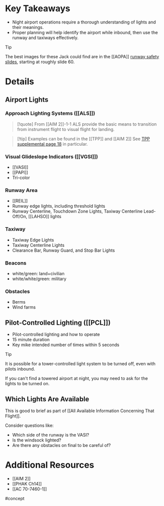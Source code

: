 # Key Takeaways
- Night airport operations require a thorough understanding of lights and their meanings.
- Proper planning will help identify the airport while inbound, then use the runway and taxiways effectively.

> [!tip]
> The best images for these Jack could find are in the [[AOPA]] [runway safety slides](https://www.nxtbook.com/nxtbooks/aopa/runwaysafetyflashcard/index.php#/p/60), starting at roughly slide 60.

# Details
## Airport Lights

### Approach Lighting Systems ([[ALS]])
> [!quote] From [[AIM 2]]-1-1
> ALS provide the basic means to transition from instrument flight to visual flight for landing.

> [!tip] Examples can be found in the [[TPP]] and [[AIM 2]]
> See [TPP supplemental page 18](https://www.1800wxbrief.com/Website/aip/tpp/FRNTMATTER.pdf#page=18) in particular.

### Visual Glideslope Indicators ([[VGSI]])
- [[VASI]]
- [[PAPI]]
- Tri-color

### Runway Area
- [[REIL]]
- Runway edge lights, including threshold lights
- Runway Centerline, Touchdown Zone Lights, Taxiway Centerline Lead-Off/On, [[LAHSO]] lights

### Taxiway
- Taxiway Edge Lights
- Taxiway Centerline Lights
- Clearance Bar, Runway Guard, and Stop Bar Lights

### Beacons
- white/green: land+civilian
- white/white/green: military

### Obstacles
- Berms
- Wind farms

## Pilot-Controlled Lighting ([[PCL]])
- Pilot-controlled lighting and how to operate
- 15 minute duration
- Key mike intended number of times within 5 seconds

> [!tip]
> It is possible for a tower-controlled light system to be turned off, even with pilots inbound.
> 
> If you can't find a towered airport at night, you may need to ask for the lights to be turned on.

## Which Lights Are Available
This is good to brief as part of [[All Available Information Concerning That Flight]].

Consider questions like:
- Which side of the runway is the VASI?
- Is the windsock lighted?
- Are there any obstacles on final to be careful of?

# Additional Resources
- [[AIM 2]]
- [[PHAK Ch14]]
- [[AC 70-7460-1]]

#concept
